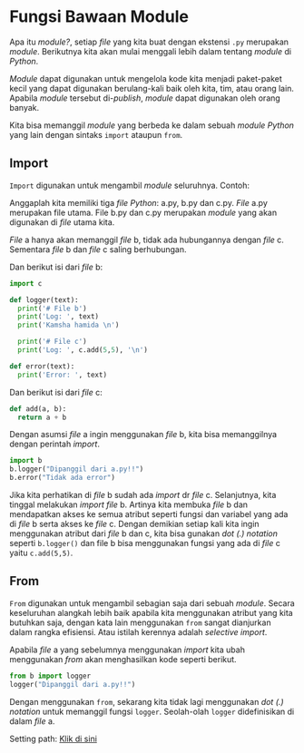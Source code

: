 # Fungsi Bawaan Module

Apa itu *module?*, setiap *file* yang kita buat dengan ekstensi `.py` merupakan *module*. Berikutnya kita akan mulai menggali lebih dalam tentang *module* di *Python*.

*Module* dapat digunakan untuk mengelola kode kita menjadi paket-paket kecil yang dapat digunakan berulang-kali baik oleh kita, tim, atau orang lain. Apabila *module* tersebut di-*publish*, *module* dapat digunakan oleh orang banyak.

Kita bisa memanggil *module* yang berbeda ke dalam sebuah *module Python* yang lain dengan sintaks `import` ataupun `from`.

## Import

`Import` digunakan untuk mengambil *module* seluruhnya. Contoh:

Anggaplah kita memiliki tiga *file Python*: a.py, b.py dan c.py. *File* a.py merupakan file utama. File b.py dan c.py merupakan *module* yang akan digunakan di *file* utama kita.

*File* a hanya akan memanggil *file* b, tidak ada hubungannya dengan *file* c. Sementara *file* b dan *file* c saling berhubungan.

Dan berikut isi dari *file* b:

```py
import c

def logger(text):
  print('# File b')
  print('Log: ', text)
  print('Kamsha hamida \n')

  print('# File c')
  print('Log: ', c.add(5,5), '\n')

def error(text):
  print('Error: ', text)
```

Dan berikut isi dari *file* c:

```py
def add(a, b):
  return a + b
```

Dengan asumsi *file* a ingin menggunakan *file* b, kita bisa memanggilnya dengan perintah *import*.

```py
import b
b.logger("Dipanggil dari a.py!!")
b.error("Tidak ada error")
```

Jika kita perhatikan di *file* b sudah ada *import* dr *file* c. Selanjutnya, kita tinggal melakukan *import file* b. Artinya kita membuka *file* b dan mendapatkan akses ke semua atribut seperti fungsi dan variabel yang ada di *file* b serta akses ke *file* c. Dengan demikian setiap kali kita ingin menggunakan atribut dari *file* b dan c, kita bisa gunakan *dot (.) notation* seperti `b.logger()` dan file b bisa menggunakan fungsi yang ada di *file* c yaitu `c.add(5,5)`.

## From

`From` digunakan untuk mengambil sebagian saja dari sebuah *module*. Secara keseluruhan alangkah lebih baik apabila kita menggunakan atribut yang kita butuhkan saja, dengan kata lain menggunakan `from` sangat dianjurkan dalam rangka efisiensi. Atau istilah kerennya adalah *selective import*.

Apabila *file* a yang sebelumnya menggunakan *import* kita ubah menggunakan *from* akan menghasilkan kode seperti berikut.

```py
from b import logger
logger("Dipanggil dari a.py!!")
```

Dengan menggunakan `from`, sekarang kita tidak lagi menggunakan *dot (.) notation* untuk memanggil fungsi `logger`. Seolah-olah `logger` didefinisikan di dalam *file* a.

Setting path: [Klik di sini](https://codesaya.com/a/tutorial-installasi-python-pada-windows-wxcjqmvyvm/)
